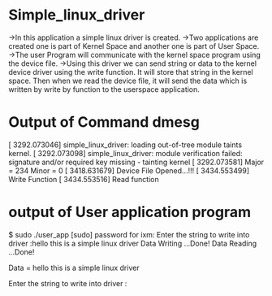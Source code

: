 # Simple_linux_driver
->In this application a simple linux driver is created. 
->Two applications are created one is part of Kernel Space and another one is part of User Space.
->The user Program will communicate with the kernel space program using the device file.
->Using this driver we can send string or data to the kernel device driver using the write function. It will store that string in the kernel space. Then    when we read the device file, it will send the data which is written by write by function to the userspace application.

# Output of Command dmesg 
[ 3292.073046] simple_linux_driver: loading out-of-tree module taints kernel.
[ 3292.073098] simple_linux_driver: module verification failed: signature and/or required key missing - tainting kernel
[ 3292.073581] Major = 234 Minor = 0 
[ 3418.631679] Device File Opened...!!!
[ 3434.553499] Write Function
[ 3434.553516] Read function

# output of User application program
$ sudo ./user_app
[sudo] password for ixm: 
Enter the string to write into driver :hello this is a simple linux driver
Data Writing ...Done!
Data Reading ...Done!

Data = hello this is a simple linux driver

Enter the string to write into driver :

